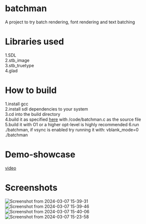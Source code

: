 # batchman
A project to try batch rendering, font rendering and text batching

# Libraries used
 1.SDL<br>
 2.stb_image<br>
 3.stb_truetype<br>
 4.glad

# How to build
 1.install gcc<br>
 2.install sdl dependencies to your system<br>
 3.cd into the build directory<br>
 4.build it as specified [here](https://wiki.libsdl.org/SDL2/FAQLinux#how_do_i_add_sdl_to_my_project) with /code/batchman.c as the source file<br>
 5.build it with O1 or a higher opt-level is highly recommended
 6.run ./batchman, if vsync is enabled try running it with: vblank_mode=0 ./batchman

# Demo-showcase
 [video](https://www.youtube.com/watch?v=EYCcaXAkPrI)

# Screenshots
![Screenshot from 2024-03-07 15-39-31](https://github.com/ok4pi/voxel-gm/assets/130486459/7ce6e3ca-f7a7-4d7a-a8dc-017f60484784)
![Screenshot from 2024-03-07 15-39-46](https://github.com/ok4pi/voxel-gm/assets/130486459/ee87c360-7199-4527-8aaf-b041d6175e80)
![Screenshot from 2024-03-07 15-40-06](https://github.com/ok4pi/voxel-gm/assets/130486459/515727ad-cd50-4cfa-80cd-6db82ee1c847)
![Screenshot from 2024-03-07 15-23-58](https://github.com/LeoBlute/TestingGround/assets/130486459/2f83c64c-b9ac-44fd-9af1-2d67868c859d)
